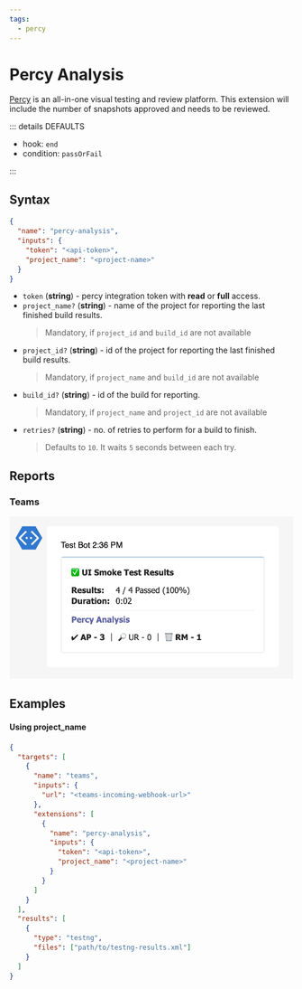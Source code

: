 ```yaml
---
tags:
  - percy
---
```


# Percy Analysis

[Percy](https://percy.io/) is an all-in-one visual testing and review platform. This extension will include the number of snapshots approved and needs to be reviewed.

::: details DEFAULTS

- hook: `end`
- condition: `passOrFail`

:::

## Syntax

```json
{
  "name": "percy-analysis",
  "inputs": {
    "token": "<api-token>",
    "project_name": "<project-name>"
  }
}
```

- `token` (**string**) - percy integration token with **read** or **full** access.
- `project_name?` (**string**) - name of the project for reporting the last finished build results.
  > Mandatory, if `project_id` and `build_id` are not available
- `project_id?` (**string**) - id of the project for reporting the last finished build results.
  > Mandatory, if `project_name` and `build_id` are not available
- `build_id?` (**string**) - id of the build for reporting.
  > Mandatory, if `project_name` and `project_id` are not available
- `retries?` (**string**) - no. of retries to perform for a build to finish.
  > Defaults to `10`. It waits `5` seconds between each try.

## Reports

### Teams

![teams-link](../assets/images/teams/teams-percy-analysis.png)

## Examples

#### Using project_name

```json {9-15}
{
  "targets": [
    {
      "name": "teams",
      "inputs": {
        "url": "<teams-incoming-webhook-url>"
      },
      "extensions": [
        {
          "name": "percy-analysis",
          "inputs": {
            "token": "<api-token>",
            "project_name": "<project-name>"
          }   
        }
      ]
    }
  ],
  "results": [
    {
      "type": "testng",
      "files": ["path/to/testng-results.xml"]
    }
  ]
}
```